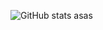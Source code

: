 ![GitHub stats](https://github-readme-stats.vercel.app/api?username=jeffersonbalde&show_icons=true&theme=tokyonight)
asas
